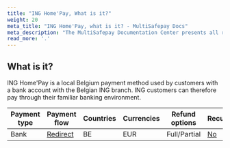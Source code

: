 ```yaml
---
title: "ING Home'Pay, What is it?"
weight: 20
meta_title: "ING Home'Pay, what is it? - MultiSafepay Docs"
meta_description: "The MultiSafepay Documentation Center presents all relevant information about our Plugins and API. You can also find support pages for Payment Methods, Tools and General Questions as well as the contact details of our Support and Integration Teams."
read_more: '.'
---
```

## What is it?
ING Home'Pay is a local Belgium payment method used by customers with a bank account with the Belgian ING branch. ING customers can therefore pay through their familiar banking environment.

| Payment type   | Payment flow      | Countries | Currencies | Refund options  | Recurring   | Chargebacks   |
|----------------|-------------------|-----------|------------|------------------|------------|---------------|
|Bank|[Redirect](https://docs.multisafepay.com/faq/api/difference-between-direct-and-redirect/)|BE|EUR|Full/Partial|[No](https://docs.multisafepay.com/tools/recurring-payments/)|[No](https://docs.multisafepay.com/faq/chargebacks/)|